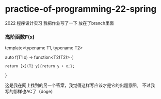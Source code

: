 # practice-of-programming-22-spring
2022 程序设计实习
我把作业写了一下 放在了branch里面

### 高阶函数F(x)

template<typename T1, typename T2>

auto f(T1 x) -> function<T2(T2)> {

    return [x](T2 y){return y + x;};
    
}

这是我在网上找到的另一个答案，我觉得这样写应该才是它的出题意图。
不过我写的那样也AC了（doge）
